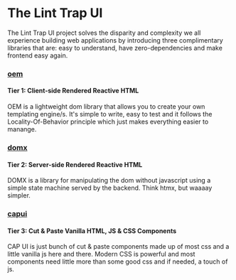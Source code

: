 # The Lint Trap UI
The Lint Trap UI project solves the disparity and complexity we all experience building web applications by introducing three complimentary libraries that are: easy to understand, have zero-dependencies and make frontend easy again.

### [oem](https://oem.js.org)
#### Tier 1: Client-side Rendered Reactive HTML
OEM is a lightweight dom library that allows you to create your own templating engine/s. It's simple to write, easy to test and it follows the Locality-Of-Behavior principle which just makes everything easier to manange.

### [domx](https://domx.js.org)
#### Tier 2: Server-side Rendered Reactive HTML
DOMX is a library for manipulating the dom without javascript using a simple state machine served by the backend. Think htmx, but waaaay simpler.

### [capui](https://linttrapmedia.github.io/capui)
#### Tier 3: Cut & Paste Vanilla HTML, JS & CSS Components
CAP UI is just bunch of cut & paste components made up of most css and a little vanilla js here and there. Modern CSS is powerful and most components need little more than some good css and if needed, a touch of js.
